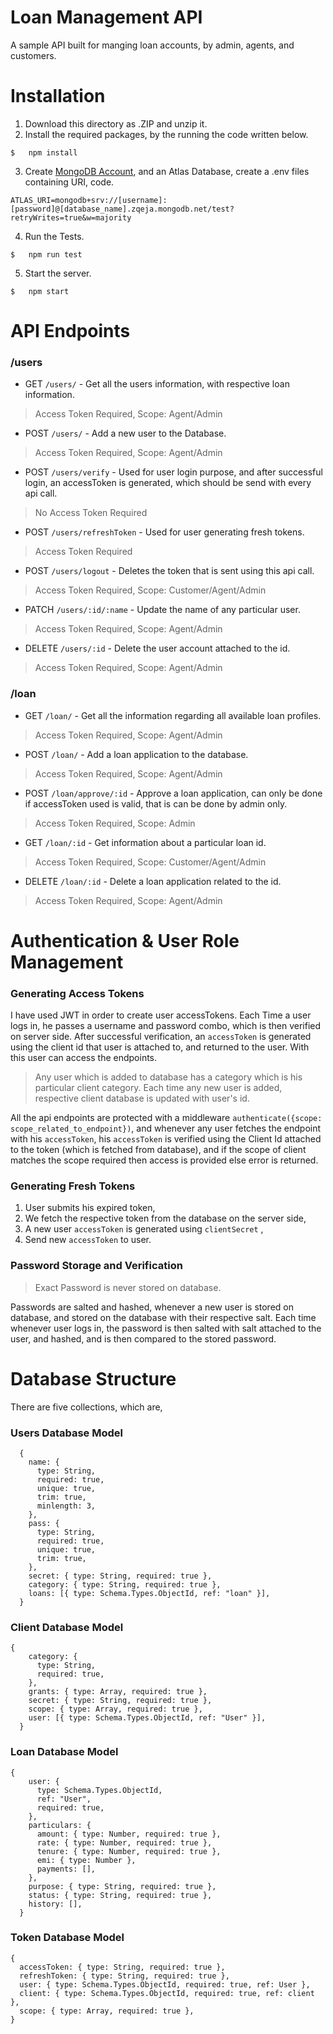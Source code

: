# Loan Management API
A sample API built for manging loan accounts, by admin, agents, and customers.

# Installation
1. Download this directory as .ZIP and unzip it.
2. Install the required packages, by the running the code written below.
```
$   npm install
```
3. Create [MongoDB Account](https://account.mongodb.com/account/register?n=%2Fv2%2F5fb213cc66ce1e33a690b2e1&nextHash=%23metrics%2FreplicaSet%2F5fb2150134516e28adc124ca%2Fexplorer%2Ftest), and an Atlas Database, create a .env files containing URI, code.
```
ATLAS_URI=mongodb+srv://[username]:[password]@[database_name].zqeja.mongodb.net/test?retryWrites=true&w=majority
```
4. Run the Tests.
```
$   npm run test
```
5. Start the server.
```
$   npm start
```

# API Endpoints

### /users

- GET `/users/` - Get all the users information, with respective loan information.
> Access Token Required, Scope: Agent/Admin

- POST `/users/` - Add a new user to the Database.
> Access Token Required, Scope: Agent/Admin

- POST `/users/verify` - Used for user login purpose, and after successful login, an accessToken is generated, which should be send with every api call.
> No Access Token Required

- POST `/users/refreshToken` - Used for user generating fresh tokens.
> Access Token Required

- POST `/users/logout` - Deletes the token that is sent using this api call.
> Access Token Required, Scope: Customer/Agent/Admin

- PATCH `/users/:id/:name` - Update the name of any particular user.
> Access Token Required, Scope: Agent/Admin

- DELETE `/users/:id` - Delete the user account attached to the id.
> Access Token Required, Scope: Agent/Admin

### /loan

- GET `/loan/` - Get all the information regarding all available loan profiles.
> Access Token Required, Scope: Agent/Admin

- POST `/loan/` - Add a loan application to the database.
> Access Token Required, Scope: Agent/Admin

- POST `/loan/approve/:id` - Approve a loan application, can only be done if accessToken used is valid, that is can be done by admin only.
> Access Token Required, Scope: Admin

- GET `/loan/:id` - Get information about a particular loan id.
> Access Token Required, Scope: Customer/Agent/Admin

- DELETE `/loan/:id` - Delete a loan application related to the id.
> Access Token Required, Scope: Agent/Admin

# Authentication & User Role Management

### Generating Access Tokens

I have used JWT in order to create user accessTokens. Each Time a user logs in, he passes a username and password combo, which is then verified on server side. After successful verification, an `accessToken` is generated using the client id that user is attached to, and returned to the user. With this user can access the endpoints. 

> Any user which is added to database has a category which is his particular client category. Each time any new user is added, respective client database is updated with user's id.

All the api endpoints are protected with a middleware `authenticate({scope: scope_related_to_endpoint})`, and whenever any user fetches the endpoint with his `accessToken`, his `accessToken` is verified using the Client Id attached to the token (which is fetched from database),  and if the scope of client matches the scope required then access is provided else error is returned.

### Generating Fresh Tokens

1. User submits his expired token,
2. We fetch the respective token from the database on the server side,
3. A new user `accessToken` is generated using `clientSecret` , 
4. Send new `accessToken` to user.   

### Password Storage and Verification

> Exact Password is never stored on database.

Passwords are salted and hashed, whenever a new user is stored on database, and stored on the database with their respective salt. Each time whenever user logs in, the password is then salted with salt attached to the user, and hashed, and is then compared to the stored password.

# Database Structure

There are five collections, which are,

### Users Database Model
```
  {
    name: {
      type: String,
      required: true,
      unique: true,
      trim: true,
      minlength: 3,
    },
    pass: {
      type: String,
      required: true,
      unique: true,
      trim: true,
    },
    secret: { type: String, required: true },
    category: { type: String, required: true },
    loans: [{ type: Schema.Types.ObjectId, ref: "loan" }],
  }
```

### Client Database Model
```
{
    category: {
      type: String,
      required: true,
    },
    grants: { type: Array, required: true },
    secret: { type: String, required: true },
    scope: { type: Array, required: true },
    user: [{ type: Schema.Types.ObjectId, ref: "User" }],
  }
```

### Loan Database Model
```
{
    user: {
      type: Schema.Types.ObjectId,
      ref: "User",
      required: true,
    },
    particulars: {
      amount: { type: Number, required: true },
      rate: { type: Number, required: true },
      tenure: { type: Number, required: true },
      emi: { type: Number },
      payments: [],
    },
    purpose: { type: String, required: true },
    status: { type: String, required: true },
    history: [],
  }
```

### Token Database Model
```
{
  accessToken: { type: String, required: true },
  refreshToken: { type: String, required: true },
  user: { type: Schema.Types.ObjectId, required: true, ref: User },
  client: { type: Schema.Types.ObjectId, required: true, ref: client },
  scope: { type: Array, required: true },
}
```
